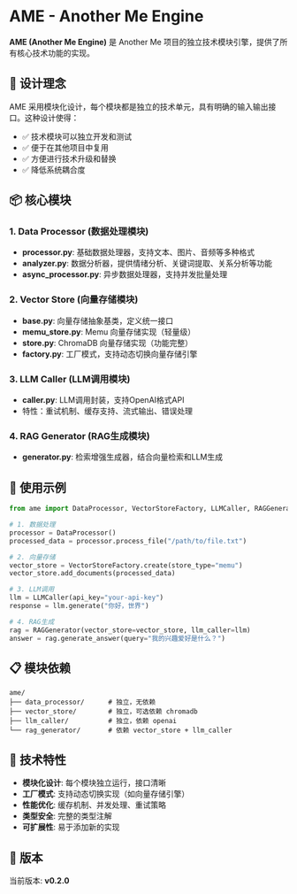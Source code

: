 # AME - Another Me Engine

**AME (Another Me Engine)** 是 Another Me 项目的独立技术模块引擎，提供了所有核心技术功能的实现。

## 🎯 设计理念

AME 采用模块化设计，每个模块都是独立的技术单元，具有明确的输入输出接口。这种设计使得：
- ✅ 技术模块可以独立开发和测试
- ✅ 便于在其他项目中复用
- ✅ 方便进行技术升级和替换
- ✅ 降低系统耦合度

## 📦 核心模块

### 1. Data Processor (数据处理模块)
- **processor.py**: 基础数据处理器，支持文本、图片、音频等多种格式
- **analyzer.py**: 数据分析器，提供情绪分析、关键词提取、关系分析等功能
- **async_processor.py**: 异步数据处理器，支持并发批量处理

### 2. Vector Store (向量存储模块)
- **base.py**: 向量存储抽象基类，定义统一接口
- **memu_store.py**: Memu 向量存储实现（轻量级）
- **store.py**: ChromaDB 向量存储实现（功能完整）
- **factory.py**: 工厂模式，支持动态切换向量存储引擎

### 3. LLM Caller (LLM调用模块)
- **caller.py**: LLM调用封装，支持OpenAI格式API
- 特性：重试机制、缓存支持、流式输出、错误处理

### 4. RAG Generator (RAG生成模块)
- **generator.py**: 检索增强生成器，结合向量检索和LLM生成

## 🔧 使用示例

```python
from ame import DataProcessor, VectorStoreFactory, LLMCaller, RAGGenerator

# 1. 数据处理
processor = DataProcessor()
processed_data = processor.process_file("/path/to/file.txt")

# 2. 向量存储
vector_store = VectorStoreFactory.create(store_type="memu")
vector_store.add_documents(processed_data)

# 3. LLM调用
llm = LLMCaller(api_key="your-api-key")
response = llm.generate("你好，世界")

# 4. RAG生成
rag = RAGGenerator(vector_store=vector_store, llm_caller=llm)
answer = rag.generate_answer(query="我的兴趣爱好是什么？")
```

## 📋 模块依赖

```
ame/
├── data_processor/      # 独立，无依赖
├── vector_store/        # 独立，可选依赖 chromadb
├── llm_caller/          # 独立，依赖 openai
└── rag_generator/       # 依赖 vector_store + llm_caller
```

## 🚀 技术特性

- **模块化设计**: 每个模块独立运行，接口清晰
- **工厂模式**: 支持动态切换实现（如向量存储引擎）
- **性能优化**: 缓存机制、并发处理、重试策略
- **类型安全**: 完整的类型注解
- **可扩展性**: 易于添加新的实现

## 📝 版本

当前版本: **v0.2.0**

